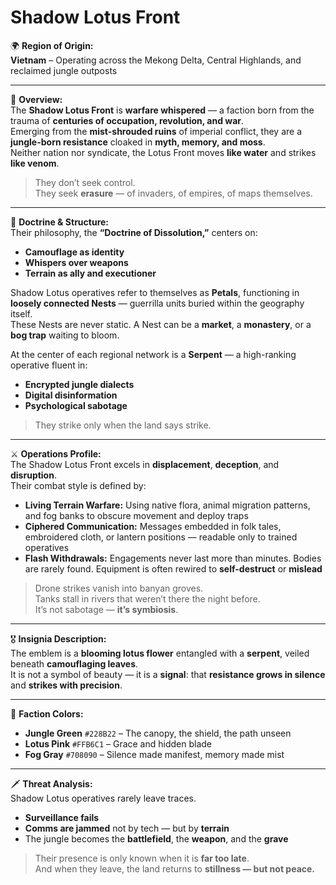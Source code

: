 # Shadow Lotus Front

🌍 **Region of Origin:**  
**Vietnam** – Operating across the Mekong Delta, Central Highlands, and reclaimed jungle outposts

---

🎴 **Overview:**  
The **Shadow Lotus Front** is **warfare whispered** — a faction born from the trauma of **centuries of occupation, revolution, and war**.  
Emerging from the **mist-shrouded ruins** of imperial conflict, they are a **jungle-born resistance** cloaked in **myth, memory, and moss**.  
Neither nation nor syndicate, the Lotus Front moves **like water** and strikes **like venom**.

> They don’t seek control.  
> They seek **erasure** — of invaders, of empires, of maps themselves.

---

🧠 **Doctrine & Structure:**  
Their philosophy, the **“Doctrine of Dissolution,”** centers on:

- **Camouflage as identity**  
- **Whispers over weapons**  
- **Terrain as ally and executioner**  

Shadow Lotus operatives refer to themselves as **Petals**, functioning in **loosely connected Nests** — guerrilla units buried within the geography itself.  
These Nests are never static. A Nest can be a **market**, a **monastery**, or a **bog trap** waiting to bloom.

At the center of each regional network is a **Serpent** — a high-ranking operative fluent in:

- **Encrypted jungle dialects**  
- **Digital disinformation**  
- **Psychological sabotage**

> They strike only when the land says strike.

---

⚔️ **Operations Profile:**  
The Shadow Lotus Front excels in **displacement**, **deception**, and **disruption**.  
Their combat style is defined by:

- **Living Terrain Warfare:** Using native flora, animal migration patterns, and fog banks to obscure movement and deploy traps  
- **Ciphered Communication:** Messages embedded in folk tales, embroidered cloth, or lantern positions — readable only to trained operatives  
- **Flash Withdrawals:** Engagements never last more than minutes. Bodies are rarely found. Equipment is often rewired to **self-destruct** or **mislead**  

> Drone strikes vanish into banyan groves.  
> Tanks stall in rivers that weren’t there the night before.  
> It’s not sabotage — **it’s symbiosis**.

---

🎖️ **Insignia Description:**  
The emblem is a **blooming lotus flower** entangled with a **serpent**, veiled beneath **camouflaging leaves**.  
It is not a symbol of beauty — it is a **signal**: that **resistance grows in silence** and **strikes with precision**.

---

🎨 **Faction Colors:**

- **Jungle Green** `#228B22` – The canopy, the shield, the path unseen  
- **Lotus Pink** `#FFB6C1` – Grace and hidden blade  
- **Fog Gray** `#708090` – Silence made manifest, memory made mist  

---

🗡️ **Threat Analysis:**  
Shadow Lotus operatives rarely leave traces.

- **Surveillance fails**  
- **Comms are jammed** not by tech — but by **terrain**  
- The jungle becomes the **battlefield**, the **weapon**, and the **grave**

> Their presence is only known when it is **far too late**.  
> And when they leave, the land returns to **stillness — but not peace.**
